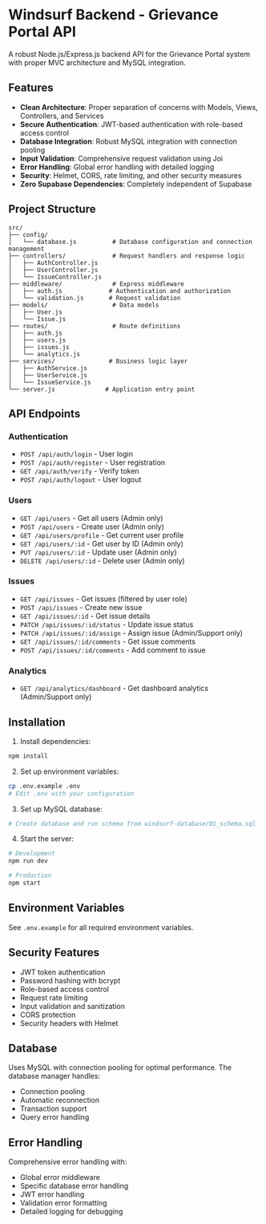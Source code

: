 
# Windsurf Backend - Grievance Portal API

A robust Node.js/Express.js backend API for the Grievance Portal system with proper MVC architecture and MySQL integration.

## Features

- **Clean Architecture**: Proper separation of concerns with Models, Views, Controllers, and Services
- **Secure Authentication**: JWT-based authentication with role-based access control
- **Database Integration**: Robust MySQL integration with connection pooling
- **Input Validation**: Comprehensive request validation using Joi
- **Error Handling**: Global error handling with detailed logging
- **Security**: Helmet, CORS, rate limiting, and other security measures
- **Zero Supabase Dependencies**: Completely independent of Supabase

## Project Structure

```
src/
├── config/
│   └── database.js          # Database configuration and connection management
├── controllers/             # Request handlers and response logic
│   ├── AuthController.js
│   ├── UserController.js
│   └── IssueController.js
├── middleware/              # Express middleware
│   ├── auth.js             # Authentication and authorization
│   └── validation.js       # Request validation
├── models/                  # Data models
│   ├── User.js
│   └── Issue.js
├── routes/                  # Route definitions
│   ├── auth.js
│   ├── users.js
│   ├── issues.js
│   └── analytics.js
├── services/               # Business logic layer
│   ├── AuthService.js
│   ├── UserService.js
│   └── IssueService.js
└── server.js              # Application entry point
```

## API Endpoints

### Authentication
- `POST /api/auth/login` - User login
- `POST /api/auth/register` - User registration
- `GET /api/auth/verify` - Verify token
- `POST /api/auth/logout` - User logout

### Users
- `GET /api/users` - Get all users (Admin only)
- `POST /api/users` - Create user (Admin only)
- `GET /api/users/profile` - Get current user profile
- `GET /api/users/:id` - Get user by ID (Admin only)
- `PUT /api/users/:id` - Update user (Admin only)
- `DELETE /api/users/:id` - Delete user (Admin only)

### Issues
- `GET /api/issues` - Get issues (filtered by user role)
- `POST /api/issues` - Create new issue
- `GET /api/issues/:id` - Get issue details
- `PATCH /api/issues/:id/status` - Update issue status
- `PATCH /api/issues/:id/assign` - Assign issue (Admin/Support only)
- `GET /api/issues/:id/comments` - Get issue comments
- `POST /api/issues/:id/comments` - Add comment to issue

### Analytics
- `GET /api/analytics/dashboard` - Get dashboard analytics (Admin/Support only)

## Installation

1. Install dependencies:
```bash
npm install
```

2. Set up environment variables:
```bash
cp .env.example .env
# Edit .env with your configuration
```

3. Set up MySQL database:
```bash
# Create database and run schema from windsurf-database/01_schema.sql
```

4. Start the server:
```bash
# Development
npm run dev

# Production
npm start
```

## Environment Variables

See `.env.example` for all required environment variables.

## Security Features

- JWT token authentication
- Password hashing with bcrypt
- Role-based access control
- Request rate limiting
- Input validation and sanitization
- CORS protection
- Security headers with Helmet

## Database

Uses MySQL with connection pooling for optimal performance. The database manager handles:
- Connection pooling
- Automatic reconnection
- Transaction support
- Query error handling

## Error Handling

Comprehensive error handling with:
- Global error middleware
- Specific database error handling
- JWT error handling
- Validation error formatting
- Detailed logging for debugging
